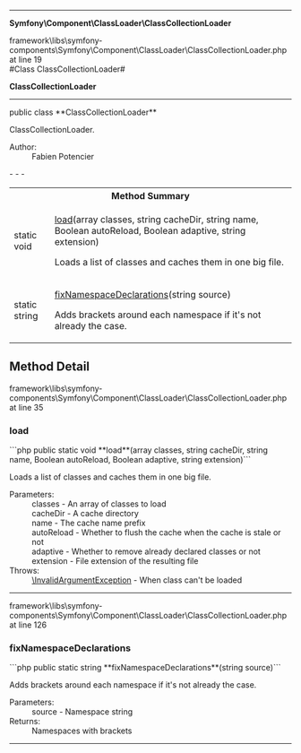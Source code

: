 - - -

**Symfony\Component\ClassLoader\ClassCollectionLoader**
<div class="location">framework\libs\symfony-components\Symfony\Component\ClassLoader\ClassCollectionLoader.php at line 19</div>
#Class ClassCollectionLoader#

**ClassCollectionLoader**


- - -

<p class="signature">public  class **ClassCollectionLoader**</p>

<div class="comment" id="overview_description"><p>ClassCollectionLoader.</p></div>

<dl>
<dt>Author:</dt>
<dd>Fabien Potencier <fabien@symfony.com></dd>
</dl>
- - -

<table id="summary_method">
<tr><th colspan="2">Method Summary</th></tr>
<tr>
<td class="type">static  void</td>
<td class="description"><p class="name"><a href="#load">load</a>(array classes, string cacheDir, string name, Boolean autoReload, Boolean adaptive, string extension)</p><p class="description">Loads a list of classes and caches them in one big file.</p></td>
</tr>
<tr>
<td class="type">static  string</td>
<td class="description"><p class="name"><a href="#fixNamespaceDeclarations">fixNamespaceDeclarations</a>(string source)</p><p class="description">Adds brackets around each namespace if it's not already the case.</p></td>
</tr>
</table>

<h2 id="detail_method">Method Detail</h2>
<div class="location">framework\libs\symfony-components\Symfony\Component\ClassLoader\ClassCollectionLoader.php at line 35</div>
<h3 id="load()">load</h3>
```php
public static  void **load**(array classes, string cacheDir, string name, Boolean autoReload, Boolean adaptive, string extension)```
<div class="details">
<p>Loads a list of classes and caches them in one big file.</p><dl>
<dt>Parameters:</dt>
<dd>classes - An array of classes to load</dd>
<dd>cacheDir - A cache directory</dd>
<dd>name - The cache name prefix</dd>
<dd>autoReload - Whether to flush the cache when the cache is stale or not</dd>
<dd>adaptive - Whether to remove already declared classes or not</dd>
<dd>extension - File extension of the resulting file</dd>
<dt>Throws:</dt>
<dd><a href="../../../symfony/component/dependencyinjection/exception/invalidargumentexception.html">\InvalidArgumentException</a> - When class can't be loaded</dd>
</dl>
</div>

- - -

<div class="location">framework\libs\symfony-components\Symfony\Component\ClassLoader\ClassCollectionLoader.php at line 126</div>
<h3 id="fixNamespaceDeclarations()">fixNamespaceDeclarations</h3>
```php
public static  string **fixNamespaceDeclarations**(string source)```
<div class="details">
<p>Adds brackets around each namespace if it's not already the case.</p><dl>
<dt>Parameters:</dt>
<dd>source - Namespace string</dd>
<dt>Returns:</dt>
<dd>Namespaces with brackets</dd>
</dl>
</div>

- - -

